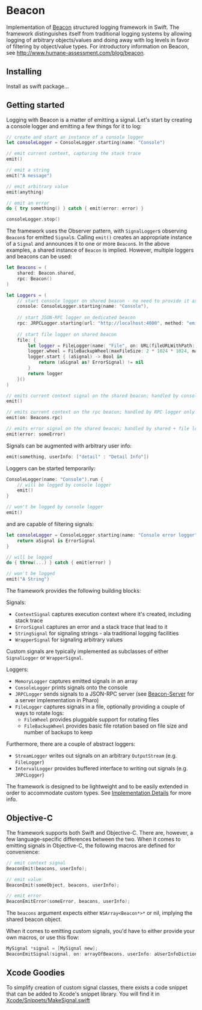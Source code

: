 # Beacon

Implementation of [Beacon](https://github.com/pharo-project/pharo-beacon) structured logging framework in Swift. The framework distinguishes itself from traditional logging systems by allowing logging of arbitrary objects/values and doing away with log levels in favor of filtering by object/value types. For introductory information on Beacon, see http://www.humane-assessment.com/blog/beacon.

## Installing

Install as swift package...

## Getting started 

Logging with Beacon is a matter of emitting a signal. Let's start by creating a console logger and emitting a few things for it to log:   

```swift
// create and start an instance of a console logger
let consoleLogger = ConsoleLogger.starting(name: "Console")

// emit current context, capturing the stack trace
emit()

// emit a string
emit("A message")

// emit arbitrary value
emit(anything)

// emit an error
do { try something() } catch { emit(error: error) }

consoleLogger.stop()
``` 

The framework uses the Observer pattern, with `SignalLogger`s observing `Beacon`s for emitted `Signal`s. Calling `emit()` creates an appropriate instance of a `Signal` and announces it to one or more `Beacon`s. In the above examples, a shared instance of `Beacon` is implied. However, multiple loggers and beacons can be used:

```swift
let Beacons = (
    shared: Beacon.shared, 
    rpc: Beacon()
)

let Loggers = (
    // start console logger on shared beacon - no need to provide it as argument
    console: ConsoleLogger.starting(name: "Console"),
    
    // start JSON-RPC logger on dedicated beacon
    rpc: JRPCLogger.starting(url: "http://localhost:4000", method: "emit", name: "JRPC", on: Beacons.shared + Beacons.rpc)
    
    // start file logger on shared beacon
    file: { 
        let logger = FileLogger(name: "File", on: URL(fileURLWithPath: "/tmp/my.log"), encoder: SignalJSONEncoder(encoding: .utf8))
        logger.wheel = FileBackupWheel(maxFileSize: 2 * 1024 * 1024, maxNumberOfBackups: 2)
        logger.start { (aSignal) -> Bool in
            return (aSignal as? ErrorSignal) != nil
        }
        return logger
    }()
)

// emits current context signal on the shared beacon; handled by console + rpc loggers
emit()

// emits current context on the rpc beacon; handled by RPC logger only
emit(on: Beacons.rpc)

// emits error signal on the shared beacon; handled by shared + file loggers
emit(error: someError)
```

Signals can be augmented with arbitrary user info:

```swift
emit(something, userInfo: ["detail" : "Detail Info"])
```

Loggers can be started temporarily:

```swift
ConsoleLogger(name: "Console").run {
    // will be logged by console logger
    emit()
}

// won't be logged by console logger
emit()
```

and are capable of filtering signals:

```swift
let consoleLogger = ConsoleLogger.starting(name: "Console error logger")) {
    return aSignal is ErrorSignal
}

// will be logged
do { throw(...) } catch { emit(error) }

// won't be logged
emit("A String")
```

The framework provides the following building blocks:

Signals:
- `ContextSignal` captures execution context where it's created, including stack trace
- `ErrorSignal` captures an error and a stack trace that lead to it
- `StringSignal` for signaling strings - ala traditional logging facilities
- `WrapperSignal` for signaling arbitrary values

Custom signals are typically implemented as subclasses of either `SignalLogger` or `WrapperSignal`.

Loggers:
- `MemoryLogger` captures emitted signals in an array
- `ConsoleLogger` prints signals onto the console
- `JRPCLogger` sends signals to a JSON-RPC server (see [Beacon-Server](https://github.com/grype/Beacon-Server/) for a server implementation in Pharo)
- `FileLogger` captures signals in a file, optionally providing a couple of ways to rotate logs:
    - `FileWheel` provides pluggable support for rotating files
    - `FileBackupWheel` provides basic file rotation based on file size and number of backups to keep

Furthermore, there are a couple of abstract loggers: 
- `StreamLogger` writes out signals on an arbitrary `OutputStream` (e.g. `FileLogger`)
- `IntervalLogger` provides buffered interface to writing out signals (e.g. `JRPCLogger`) 

The framework is designed to be lightweight and to be easily extended in order to accommodate custom types. See [Implementation Details](Documentation/ImplementationDetails.md) for more info.

## Objective-C

The framework supports both Swift and Objective-C. There are, however, a few language-specific differences between the two. When it comes to emitting signals in Objective-C, the following macros are defined for convenience:

```objective-c
// emit context signal
BeaconEmit(beacons, userInfo);

// emit value
BeaconEmit(someObject, beacons, userInfo);

// emit error
BeaconEmitError(someError, beacons, userInfo);
```

The `beacons` argument expects either `NSArray<Beacon*>*` or nil, implying the shared beacon object.

When it comes to emitting custom signals, you'd have to either provide your own macros, or use this flow:

```objective-c
MySignal *signal = [MySignal new];
BeaconEmitSignal(signal, on: arrayOfBeacons, userInfo: aUserInfoDictionary)
```

## Xcode Goodies

To simplify creation of custom signal classes, there exists a code snippet that can be added to Xcode's snippet library. You will find it in [Xcode/Snippets/MakeSignal.swift](Xcode/Snippets/MakeSignal.swift)
